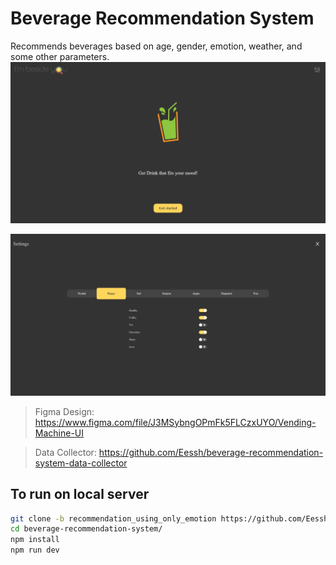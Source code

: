 # Beverage Recommendation System

Recommends beverages based on age, gender, emotion, weather, and some other parameters.
![Home Page](./screenshots/home.jpeg)

![Settings Page](./screenshots/settings.jpeg)

> Figma Design: https://www.figma.com/file/J3MSybngOPmFk5FLCzxUYO/Vending-Machine-UI

> Data Collector: https://github.com/Eessh/beverage-recommendation-system-data-collector

## To run on local server
```bash
git clone -b recommendation_using_only_emotion https://github.com/Eessh/beverage-recommendation-system.git
cd beverage-recommendation-system/
npm install
npm run dev
```
